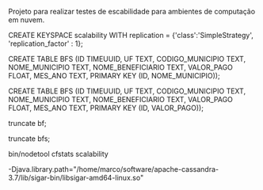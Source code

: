 Projeto para realizar testes de escabilidade para ambientes de computação em nuvem.

CREATE KEYSPACE scalability WITH replication = {'class':'SimpleStrategy', 'replication_factor' : 1};


CREATE TABLE BFS (ID TIMEUUID,
                 UF TEXT,
                 CODIGO_MUNICIPIO TEXT,
                 NOME_MUNICIPIO TEXT,
                 NOME_BENEFICIARIO TEXT,
                 VALOR_PAGO FLOAT,
                 MES_ANO TEXT,
                 PRIMARY KEY (ID, NOME_MUNICIPIO));
                 
                 
CREATE TABLE BFS (ID TIMEUUID,
                 UF TEXT,
                 CODIGO_MUNICIPIO TEXT,
                 NOME_MUNICIPIO TEXT,
                 NOME_BENEFICIARIO TEXT,
                 VALOR_PAGO FLOAT,
                 MES_ANO TEXT,
                 PRIMARY KEY (ID, VALOR_PAGO));
                 
                 
truncate bf;

truncate bfs;

bin/nodetool cfstats scalability

-Djava.library.path="/home/marco/software/apache-cassandra-3.7/lib/sigar-bin/libsigar-amd64-linux.so"